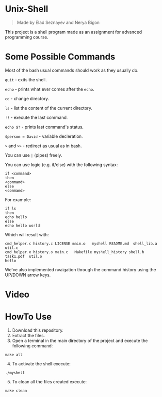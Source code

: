 # Unix-Shell
> Made by Elad Seznayev and Nerya Bigon


This project is a shell program made as an assignment for advanced programming course.

# Some Possible Commands

Most of the bash usual commands should work as they usually do.

`quit` - exits the shell.

`echo` - prints what ever comes after the `echo`.

`cd` - change directory.  

`ls` - list the content of the current directory.

`!!` - execute the last command.

`echo $?` - prints last command's status.

`$person = David` - variable decleration.

`>` and `>>` - redirect as usual as in bash.

You can use `|` (pipes) freely.  

You can use logic (e.g. if/else) with the following syntax:
```
if <command>
then
<command>
else
<command>
```
For example:  
```
if ls
then
echo hello
else
echo hello world
```
Which will result with:
```
cmd_helper.c history.c LICENSE main.o   myshell README.md  shell_lib.a  util.c 
cmd_helper.o history.o main.c   Makefile myshell_history shell.h  task1.pdf  util.o
hello
```
We've also implemented nvaigation through the command history using the UP/DOWN arrow keys. 

# Video



# HowTo Use
1. Download this repository.
2. Extract the files.
3. Open a terminal in the main directory of the project and execute the following command:
```
make all
```
4. To activate the shell execute:
```
./myshell
```

5. To clean all the files created execute:
```
make clean
```
